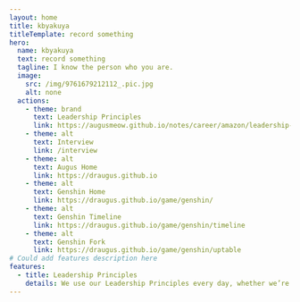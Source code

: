 ```yaml
---
layout: home
title: kbyakuya
titleTemplate: record something
hero:
  name: kbyakuya
  text: record something
  tagline: I know the person who you are.
  image:
    src: /img/9761679212112_.pic.jpg
    alt: none
  actions:
    - theme: brand
      text: Leadership Principles
      link: https://augusmeow.github.io/notes/career/amazon/leadership-principles/        
    - theme: alt
      text: Interview
      link: /interview
    - theme: alt
      text: Augus Home
      link: https://draugus.github.io
    - theme: alt
      text: Genshin Home
      link: https://draugus.github.io/game/genshin/
    - theme: alt
      text: Genshin Timeline
      link: https://draugus.github.io/game/genshin/timeline
    - theme: alt
      text: Genshin Fork
      link: https://draugus.github.io/game/genshin/uptable      
# Could add features description here
features:
  - title: Leadership Principles
    details: We use our Leadership Principles every day, whether we’re discussing ideas for new projects or deciding on the best way to solve a problem. It’s just one of the things that makes Amazon peculiar.
---
```


